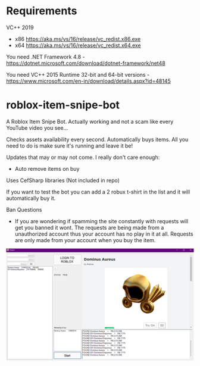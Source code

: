 # Requirements

VC++ 2019
- x86 https://aka.ms/vs/16/release/vc_redist.x86.exe
- x64 https://aka.ms/vs/16/release/vc_redist.x64.exe

You need .NET Framework 4.8 - https://dotnet.microsoft.com/download/dotnet-framework/net48

You need VC++ 2015 Runtime 32-bit and 64-bit versions - https://www.microsoft.com/en-in/download/details.aspx?id=48145

# roblox-item-snipe-bot
A Roblox Item Snipe Bot. Actually working and not a scam like every YouTube video you see... 

Checks assets availability every second. 
Automatically buys items. 
All you need to do is make sure it's running and leave it be!

Updates that may or may not come. I really don't care enough:
- Auto remove items on buy

Uses CefSharp libraries (Not included in repo)

If you want to test the bot you can add a 2 robux t-shirt in the list and it will automatically buy it.

Ban Questions
- If you are wondering if spamming the site constantly with requests will get you banned it wont. The requests are being made from a unauthorized account thus your account has no play in it at all. Requests are only made from your account when you buy the item. 

![Bot](shot.png)


